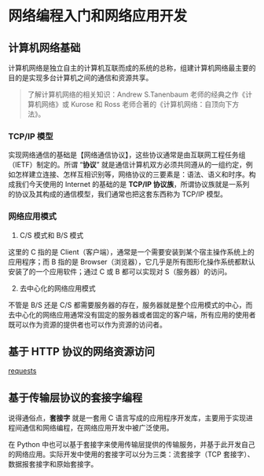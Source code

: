 # 网络编程入门和网络应用开发

## 计算机网络基础

计算机网络是独立自主的计算机互联而成的系统的总称，组建计算机网络最主要的目的是实现多台计算机之间的通信和资源共享。

> 了解计算机网络的相关知识：Andrew S.Tanenbaum 老师的经典之作《计算机网络》或 Kurose 和 Ross 老师合著的《计算机网络：自顶向下方法》。

### TCP/IP 模型

实现网络通信的基础是【网络通信协议】，这些协议通常是由互联网工程任务组 （IETF）制定的。所谓 “**协议**” 就是通信计算机双方必须共同遵从的一组约定，例如怎样建立连接、怎样互相识别等，网络协议的三要素是：语法、语义和时序。构成我们今天使用的 Internet 的基础的是 **TCP/IP 协议族**，所谓协议族就是一系列的协议及其构成的通信模型，我们通常也把这套东西称为 TCP/IP 模型。

### 网络应用模式

1. C/S 模式和 B/S 模式

这里的 C 指的是 Client（客户端），通常是一个需要安装到某个宿主操作系统上的应用程序；而 B 指的是 Browser（浏览器），它几乎是所有图形化操作系统都默认安装了的一个应用软件；通过 C 或 B 都可以实现对 S（服务器）的访问。

2. 去中心化的网络应用模式

不管是 B/S 还是 C/S 都需要服务器的存在，服务器就是整个应用模式的中心，而去中心化的网络应用通常没有固定的服务器或者固定的客户端，所有应用的使用者既可以作为资源的提供者也可以作为资源的访问者。

## 基于 HTTP 协议的网络资源访问

[requests](./test_requests.py)

## 基于传输层协议的套接字编程

说得通俗点，**套接字** 就是一套用 C 语言写成的应用程序开发库，主要用于实现进程间通信和网络编程，在网络应用开发中被广泛使用。

在 Python 中也可以基于套接字来使用传输层提供的传输服务，并基于此开发自己的网络应用。实际开发中使用的套接字可以分为三类：流套接字（TCP 套接字）、数据报套接字和原始套接字。
